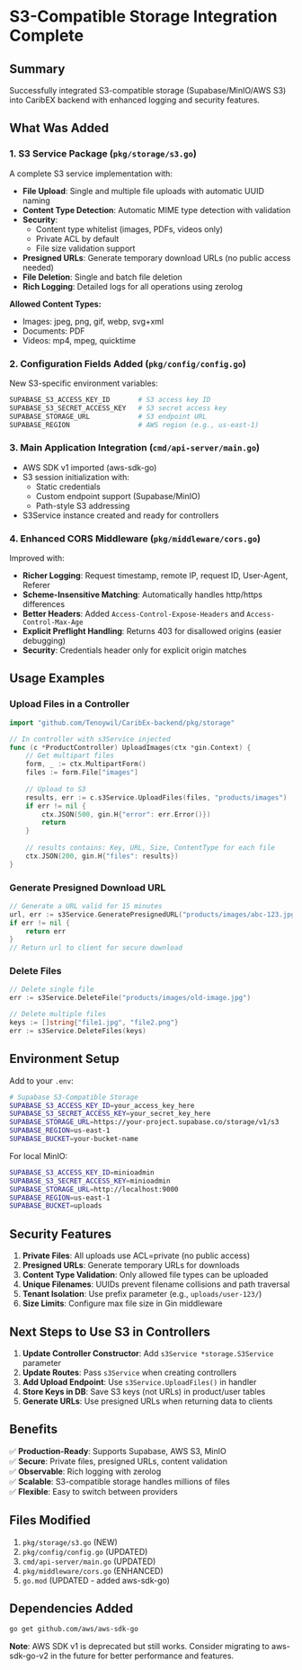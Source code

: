 # S3-Compatible Storage Integration Complete

## Summary
Successfully integrated S3-compatible storage (Supabase/MinIO/AWS S3) into CaribEX backend with enhanced logging and security features.

## What Was Added

### 1. S3 Service Package (`pkg/storage/s3.go`)
A complete S3 service implementation with:
- **File Upload**: Single and multiple file uploads with automatic UUID naming
- **Content Type Detection**: Automatic MIME type detection with validation
- **Security**: 
  - Content type whitelist (images, PDFs, videos only)
  - Private ACL by default
  - File size validation support
- **Presigned URLs**: Generate temporary download URLs (no public access needed)
- **File Deletion**: Single and batch file deletion
- **Rich Logging**: Detailed logs for all operations using zerolog

**Allowed Content Types:**
- Images: jpeg, png, gif, webp, svg+xml
- Documents: PDF
- Videos: mp4, mpeg, quicktime

### 2. Configuration Fields Added (`pkg/config/config.go`)
New S3-specific environment variables:
```bash
SUPABASE_S3_ACCESS_KEY_ID       # S3 access key ID
SUPABASE_S3_SECRET_ACCESS_KEY   # S3 secret access key
SUPABASE_STORAGE_URL            # S3 endpoint URL
SUPABASE_REGION                 # AWS region (e.g., us-east-1)
```

### 3. Main Application Integration (`cmd/api-server/main.go`)
- AWS SDK v1 imported (aws-sdk-go)
- S3 session initialization with:
  - Static credentials
  - Custom endpoint support (Supabase/MinIO)
  - Path-style S3 addressing
- S3Service instance created and ready for controllers

### 4. Enhanced CORS Middleware (`pkg/middleware/cors.go`)
Improved with:
- **Richer Logging**: Request timestamp, remote IP, request ID, User-Agent, Referer
- **Scheme-Insensitive Matching**: Automatically handles http/https differences
- **Better Headers**: Added `Access-Control-Expose-Headers` and `Access-Control-Max-Age`
- **Explicit Preflight Handling**: Returns 403 for disallowed origins (easier debugging)
- **Security**: Credentials header only for explicit origin matches

## Usage Examples

### Upload Files in a Controller
```go
import "github.com/Tenoywil/CaribEx-backend/pkg/storage"

// In controller with s3Service injected
func (c *ProductController) UploadImages(ctx *gin.Context) {
    // Get multipart files
    form, _ := ctx.MultipartForm()
    files := form.File["images"]
    
    // Upload to S3
    results, err := c.s3Service.UploadFiles(files, "products/images")
    if err != nil {
        ctx.JSON(500, gin.H{"error": err.Error()})
        return
    }
    
    // results contains: Key, URL, Size, ContentType for each file
    ctx.JSON(200, gin.H{"files": results})
}
```

### Generate Presigned Download URL
```go
// Generate a URL valid for 15 minutes
url, err := s3Service.GeneratePresignedURL("products/images/abc-123.jpg", 15)
if err != nil {
    return err
}
// Return url to client for secure download
```

### Delete Files
```go
// Delete single file
err := s3Service.DeleteFile("products/images/old-image.jpg")

// Delete multiple files
keys := []string{"file1.jpg", "file2.png"}
err := s3Service.DeleteFiles(keys)
```

## Environment Setup

Add to your `.env`:
```bash
# Supabase S3-Compatible Storage
SUPABASE_S3_ACCESS_KEY_ID=your_access_key_here
SUPABASE_S3_SECRET_ACCESS_KEY=your_secret_key_here
SUPABASE_STORAGE_URL=https://your-project.supabase.co/storage/v1/s3
SUPABASE_REGION=us-east-1
SUPABASE_BUCKET=your-bucket-name
```

For local MinIO:
```bash
SUPABASE_S3_ACCESS_KEY_ID=minioadmin
SUPABASE_S3_SECRET_ACCESS_KEY=minioadmin
SUPABASE_STORAGE_URL=http://localhost:9000
SUPABASE_REGION=us-east-1
SUPABASE_BUCKET=uploads
```

## Security Features

1. **Private Files**: All uploads use ACL=private (no public access)
2. **Presigned URLs**: Generate temporary URLs for downloads
3. **Content Type Validation**: Only allowed file types can be uploaded
4. **Unique Filenames**: UUIDs prevent filename collisions and path traversal
5. **Tenant Isolation**: Use prefix parameter (e.g., `uploads/user-123/`)
6. **Size Limits**: Configure max file size in Gin middleware

## Next Steps to Use S3 in Controllers

1. **Update Controller Constructor**: Add `s3Service *storage.S3Service` parameter
2. **Update Routes**: Pass `s3Service` when creating controllers
3. **Add Upload Endpoint**: Use `s3Service.UploadFiles()` in handler
4. **Store Keys in DB**: Save S3 keys (not URLs) in product/user tables
5. **Generate URLs**: Use presigned URLs when returning data to clients

## Benefits

✅ **Production-Ready**: Supports Supabase, AWS S3, MinIO  
✅ **Secure**: Private files, presigned URLs, content validation  
✅ **Observable**: Rich logging with zerolog  
✅ **Scalable**: S3-compatible storage handles millions of files  
✅ **Flexible**: Easy to switch between providers  

## Files Modified

1. `pkg/storage/s3.go` (NEW)
2. `pkg/config/config.go` (UPDATED)
3. `cmd/api-server/main.go` (UPDATED)
4. `pkg/middleware/cors.go` (ENHANCED)
5. `go.mod` (UPDATED - added aws-sdk-go)

## Dependencies Added

```bash
go get github.com/aws/aws-sdk-go
```

**Note**: AWS SDK v1 is deprecated but still works. Consider migrating to aws-sdk-go-v2 in the future for better performance and features.
